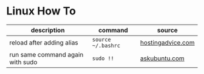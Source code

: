 # Linux How To

| description | command | source|
|--|--|--|
| reload after adding alias |`source ~/.bashrc` | [hostingadvice.com](https://www.hostingadvice.com/how-to/set-command-aliases-linuxubuntudebian/) 
| run same command again with sudo | `sudo !!`  | [askubuntu.com](https://askubuntu.com/questions/300832/run-same-command-again-but-as-root)